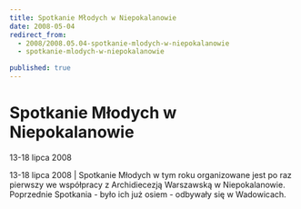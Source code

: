 ```yaml
---
title: Spotkanie Młodych w Niepokalanowie
date: 2008-05-04
redirect_from: 
  - 2008/2008.05.04-spotkanie-mlodych-w-niepokalanowie
  - spotkanie-mlodych-w-niepokalanowie

published: true
---
```




# Spotkanie Młodych w Niepokalanowie

<time>13-18 lipca 2008</time>

13-18 lipca 2008 | Spotkanie Młodych w tym roku organizowane jest po raz pierwszy we współpracy z Archidiecezją Warszawską w Niepokalanowie. Poprzednie Spotkania - było ich już osiem - odbywały się w Wadowicach.

<!--CONTENT FROM OLD SERVER (jos before 2013): 13-18 lipca 2008 | Spotkanie Młodych w tym roku organizowane jest po raz pierwszy we współpracy z Archidiecezją Warszawską w Niepokalanowie. Poprzednie Spotkania - było ich już osiem - odbywały się w Wadowicach. 
-->

<!--{{json:{"created_date":"2008-05-04 14:34:06","publish_down":"0000-00-00 00:00:00","id":"623"}}}-->